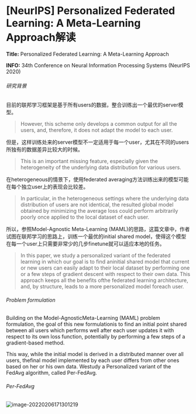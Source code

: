 # [NeurIPS] Personalized Federated Learning: A Meta-Learning Approach解读


**Title:** Personalized Federated Learning: A Meta-Learning Approach

**INFO:** 34th Conference on Neural Information Processing Systems (NeurIPS 2020)

###### 研究背景

目前的联邦学习框架是基于所有users的数据，整合训练出一个最优的server模型。

>  However, this scheme only develops a common output for all the users, and, therefore, it does not adapt the model to each user.

但是，这样训练处来的server模型不一定适用于每一个user，尤其在不同的users所独有的数据差异比较大的时候。

> This is an important missing feature, especially given the heterogeneity of the underlying data distribution for various users.

在heterogeneous的情景下，使用federated averaging方法训练出来的模型可能在每个独立user上的表现会比较差。

>  In particular, in the heterogeneous settings where the underlying data distribution of users are not identical, the resulted global model obtained by minimizing the average loss could perform arbitrarily poorly once applied to the local dataset of each user.

所以，参照Model-Agnostic Meta-Learning (MAML)的思路，这篇文章中，作者试图在联邦学习的思路上，训练一个最优的initial shared model，使得这个模型在每一个user上只需要非常少的几步finetune就可以适应本地的任务。

> In this paper, we study a personalized variant of the federated learning in which our goal is to find aninitial  shared  model that current or new users can easily adapt to their local dataset by performing one or a few steps of gradient descent with respect to their own data. This approach keeps all the benefits ofthe federated learning architecture, and, by structure, leads to a more personalized model foreach user.

###### Problem formulation

Building on the Model-AgnosticMeta-Learning (MAML) problem formulation, the goal of this new formulationis to find an initial point shared between all users which performs well after each user updates it with respect to its own loss function, potentially by performing a few steps of a gradient-based method.

This way, while the initial model is derived in a distributed manner over all users, thefinal model implemented by each user differs from other ones based on her or his own data. Westudy a Personalized variant of the FedAvg algorithm, called Per-FedAvg.

###### Per-FedAvg

![image-20220206171301219](https://cdn.jsdelivr.net/gh/JoshuaChou2018/oss@main/uPic/image-20220206171301219.wNDwMK.png)

